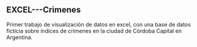 ## EXCEL---Crimenes

Primer trabajo de visualización de datos en excel, con una base de datos ficticia sobre índices de crimenes en la ciudad de Córdoba Capital en Argentina.
